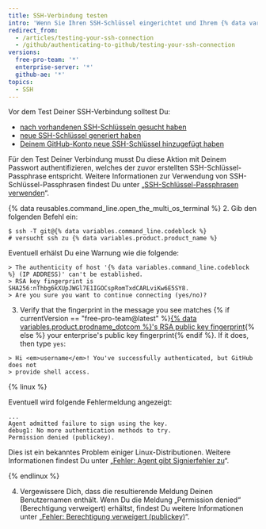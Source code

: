 ```yaml
---
title: SSH-Verbindung testen
intro: 'Wenn Sie Ihren SSH-Schlüssel eingerichtet und Ihrem {% data variables.product.product_name %}-Konto hinzugefügt haben, können Sie die Verbindung testen.'
redirect_from:
  - /articles/testing-your-ssh-connection
  - /github/authenticating-to-github/testing-your-ssh-connection
versions:
  free-pro-team: '*'
  enterprise-server: '*'
  github-ae: '*'
topics:
  - SSH
---
```

Vor dem Test Deiner SSH-Verbindung solltest Du:
- [nach vorhandenen SSH-Schlüsseln gesucht haben](/articles/checking-for-existing-ssh-keys)
- [neue SSH-Schlüssel generiert haben](/articles/generating-a-new-ssh-key-and-adding-it-to-the-ssh-agent)
- [Deinem GitHub-Konto neue SSH-Schlüssel hinzugefügt haben](/articles/adding-a-new-ssh-key-to-your-github-account)

Für den Test Deiner Verbindung musst Du diese Aktion mit Deinem Passwort authentifizieren, welches der zuvor erstellten SSH-Schlüssel-Passphrase entspricht. Weitere Informationen zur Verwendung von SSH-Schlüssel-Passphrasen findest Du unter „[SSH-Schlüssel-Passphrasen verwenden](/articles/working-with-ssh-key-passphrases)“.

{% data reusables.command_line.open_the_multi_os_terminal %}
2. Gib den folgenden Befehl ein:
  ```shell
  $ ssh -T git@{% data variables.command_line.codeblock %}
  # versucht ssh zu {% data variables.product.product_name %}
  ```

  Eventuell erhälst Du eine Warnung wie die folgende:

  ```shell
  > The authenticity of host '{% data variables.command_line.codeblock %} (IP ADDRESS)' can't be established.
  > RSA key fingerprint is SHA256:nThbg6kXUpJWGl7E1IGOCspRomTxdCARLviKw6E5SY8.
  > Are you sure you want to continue connecting (yes/no)?
  ```

3. Verify that the fingerprint in the message you see matches {% if currentVersion == "free-pro-team@latest" %}[{% data variables.product.prodname_dotcom %}'s RSA public key fingerprint](/github/authenticating-to-github/githubs-ssh-key-fingerprints){% else %} your enterprise's public key fingerprint{% endif %}. If it does, then type `yes`:
  ```shell
  > Hi <em>username</em>! You've successfully authenticated, but GitHub does not
  > provide shell access.
  ```

  {% linux %}

  Eventuell wird folgende Fehlermeldung angezeigt:
  ```shell
  ...
  Agent admitted failure to sign using the key.
  debug1: No more authentication methods to try.
  Permission denied (publickey).
  ```

  Dies ist ein bekanntes Problem einiger Linux-Distributionen. Weitere Informationen findest Du unter „[Fehler: Agent gibt Signierfehler zu](/articles/error-agent-admitted-failure-to-sign)“.

  {% endlinux %}

4. Vergewissere Dich, dass die resultierende Meldung Deinen Benutzernamen enthält. Wenn Du die Meldung „Permission denied“ (Berechtigung verweigert) erhältst, findest Du weitere Informationen unter „[Fehler: Berechtigung verweigert (publickey)](/articles/error-permission-denied-publickey)“.
